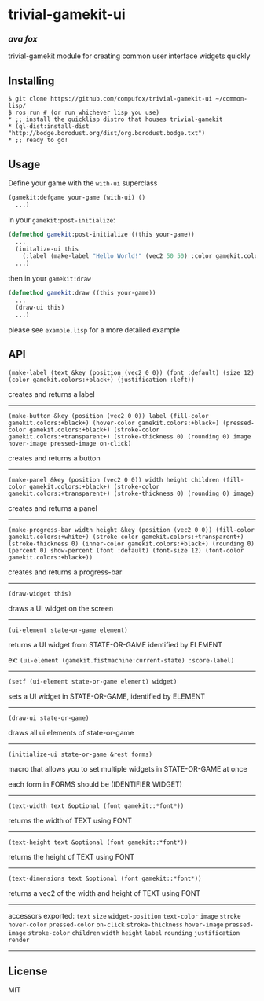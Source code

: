 # trivial-gamekit-ui
### _ava fox_

trivial-gamekit module for creating common user interface widgets quickly

## Installing

```shell
$ git clone https://github.com/compufox/trivial-gamekit-ui ~/common-lisp/
$ ros run # (or run whichever lisp you use)
* ;; install the quicklisp distro that houses trivial-gamekit
* (ql-dist:install-dist "http://bodge.borodust.org/dist/org.borodust.bodge.txt")
* ;; ready to go!
```

## Usage

Define your game with the `with-ui` superclass

```lisp
(gamekit:defgame your-game (with-ui) ()
  ...)
```

in your `gamekit:post-initialize`:

```lisp
(defmethod gamekit:post-initialize ((this your-game))
  ...
  (initalize-ui this
    (:label (make-label "Hello World!" (vec2 50 50) :color gamekit.colors:+black+)))
  ...)
```

then in your `gamekit:draw`

```lisp
(defmethod gamekit:draw ((this your-game))
  ...
  (draw-ui this)
  ...)
```


please see `example.lisp` for a more detailed example

## API

`(make-label (text &key (position (vec2 0 0)) (font :default) (size 12) (color gamekit.colors:+black+) (justification :left))`

creates and returns a label

---

`(make-button &key (position (vec2 0 0)) label (fill-color gamekit.colors:+black+) (hover-color gamekit.colors:+black+) (pressed-color gamekit.colors:+black+) (stroke-color gamekit.colors:+transparent+) (stroke-thickness 0) (rounding 0) image hover-image pressed-image on-click)`

creates and returns a button

---

`(make-panel &key (position (vec2 0 0)) width height children (fill-color gamekit.colors:+black+) (stroke-color gamekit.colors:+transparent+) (stroke-thickness 0) (rounding 0) image)`

creates and returns a panel

---

`(make-progress-bar width height &key (position (vec2 0 0)) (fill-color gamekit.colors:+white+) (stroke-color gamekit.colors:+transparent+) (stroke-thickness 0) (inner-color gamekit.colors:+black+) (rounding 0) (percent 0) show-percent (font :default) (font-size 12) (font-color gamekit.colors:+black+))`

creates and returns a progress-bar

---

`(draw-widget this)`

draws a UI widget on the screen

---

`(ui-element state-or-game element)`

returns a UI widget from STATE-OR-GAME identified by ELEMENT

ex: `(ui-element (gamekit.fistmachine:current-state) :score-label)`

---

`(setf (ui-element state-or-game element) widget)`

sets a UI widget in STATE-OR-GAME, identified by ELEMENT

---

`(draw-ui state-or-game)`

draws all ui elements of state-or-game

---

`(initialize-ui state-or-game &rest forms)`

macro that allows you to set multiple widgets in STATE-OR-GAME at once

each form in FORMS should be (IDENTIFIER WIDGET)

---

`(text-width text &optional (font gamekit::*font*))`

returns the width of TEXT using FONT

---

`(text-height text &optional (font gamekit::*font*))`

returns the height of TEXT using FONT

---

`(text-dimensions text &optional (font gamekit::*font*))`

returns a vec2 of the width and height of TEXT using FONT

---

accessors exported: `text` `size` `widget-position` `text-color` `image` `stroke` `hover-color` `pressed-color` `on-click` `stroke-thickness` `hover-image` `pressed-image` `stroke-color` `children` `width` `height` `label` `rounding` `justification` `render`

---

## License

MIT

